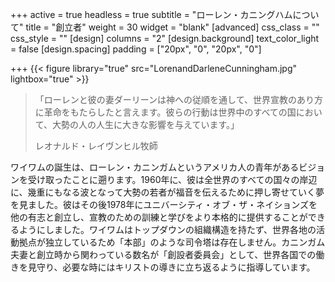 +++
active = true
headless = true
subtitle = "ローレン・カニングハムについて"
title = "創立者"
weight = 30
widget = "blank"
[advanced]
css_class = ""
css_style = ""
[design]
columns = "2"
[design.background]
text_color_light = false
[design.spacing]
padding = ["20px", "0", "20px", "0"]

+++
{{< figure library="true" src="LorenandDarleneCunningham.jpg" lightbox="true" >}}

> 「ローレンと彼の妻ダーリーンは神への従順を通して、世界宣教のあり方に革命をもたらしたと言えます。彼らの行動は世界中のすべての国において、大勢の人の人生に大きな影響を与えています。」
>
> レオナルド・レイヴンヒル牧師

ワイワムの誕生は、ローレン・カニンガムというアメリカ人の青年があるビジョンを受け取ったことに遡ります。1960年に、彼は全世界のすべての国々の岸辺に、幾重にもなる波となって大勢の若者が福音を伝えるために押し寄せていく夢を見ました。彼はその後1978年にユニバーシティ・オブ・ザ・ネイションズを他の有志と創立し、宣教のための訓練と学びをより本格的に提供することができるようにしました。ワイワムはトップダウンの組織構造を持たず、世界各地の活動拠点が独立しているため「本部」のような司令塔は存在しません。カニンガム夫妻と創立時から関わっている数名が「創設者委員会」として、世界各国での働きを見守り、必要な時にはキリストの導きに立ち返るように指導しています。